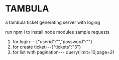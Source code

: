# TAMBULA
a tambula ticket generating server with loging

run npm i to install node modules
sample requests
1. for login---{"userid":"","password":""}
2. for create ticket---{"tickets":"3"}
3. for list with pagination--- query(limit=10,page=2)
